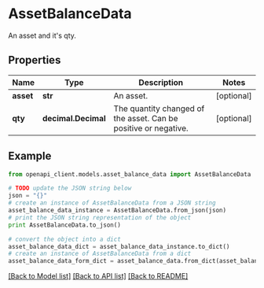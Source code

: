 # AssetBalanceData

An asset and it's qty.

## Properties
Name | Type | Description | Notes
------------ | ------------- | ------------- | -------------
**asset** | **str** | An asset. | [optional] 
**qty** | **decimal.Decimal** | The quantity changed of the asset. Can be positive or negative. | [optional] 

## Example

```python
from openapi_client.models.asset_balance_data import AssetBalanceData

# TODO update the JSON string below
json = "{}"
# create an instance of AssetBalanceData from a JSON string
asset_balance_data_instance = AssetBalanceData.from_json(json)
# print the JSON string representation of the object
print AssetBalanceData.to_json()

# convert the object into a dict
asset_balance_data_dict = asset_balance_data_instance.to_dict()
# create an instance of AssetBalanceData from a dict
asset_balance_data_form_dict = asset_balance_data.from_dict(asset_balance_data_dict)
```
[[Back to Model list]](../README.md#documentation-for-models) [[Back to API list]](../README.md#documentation-for-api-endpoints) [[Back to README]](../README.md)



